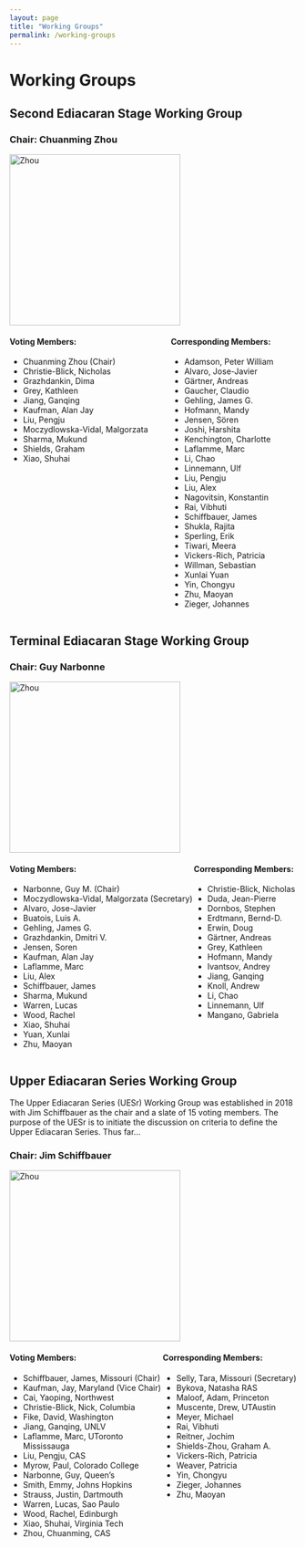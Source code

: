 ```yaml
---
layout: page
title: "Working Groups"
permalink: /working-groups
---
```


# Working Groups

## Second Ediacaran Stage Working Group

### ​Chair: Chuanming Zhou
<img src="/subcommission-ediacaran/images/person-zhou2.png" alt="Zhou" style="width:300px" />

<div style="display:grid;">
    <div style="grid-column:1;">
        <h4>Voting Members:</h4>
        <ul>
            <li>Chuanming Zhou (Chair)</li>
            <li>Christie-Blick, Nicholas</li>
            <li>Grazhdankin, Dima</li>
            <li>Grey, Kathleen</li>
            <li>Jiang, Ganqing</li>
            <li>Kaufman, Alan Jay</li>
            <li>Liu, Pengju</li>
            <li>Moczydlowska-Vidal, Malgorzata​​</li>
            <li>Sharma, Mukund</li>
            <li>​Shields, Graham​</li>
            <li>Xiao, Shuhai</li>
        </ul>
    </div>
    <div style="grid-column:2;">
        <h4>Corresponding Members:</h4>
        <ul>
                <li>Adamson, Peter William</li>
                <li>Alvaro, Jose-Javier</li>
                <li>Gärtner, Andreas</li>
                <li>Gaucher, Claudio​​</li>
                <li>Gehling, James G.​</li>
                <li>Hofmann, Mandy</li>
                <li>​Jensen, Sören</li>
                <li>Joshi, Harshita</li>
                <li>Kenchington, Charlotte</li>
                <li>Laflamme, Marc</li>
                <li>Li, Chao</li>
                <li>​​Linnemann, Ulf</li>
                <li>​Liu, Pengju</li>
                <li>Liu, Alex</li>
                <li>Nagovitsin, Konstantin​​​</li>
                <li>Rai, Vibhuti</li>
                <li>Schiffbauer, James</li>
                <li>Shukla, Rajita</li>
                <li>Sperling, Erik</li>
                <li>Tiwari, Meera</li>
                <li>Vickers-Rich, Patricia</li>
                <li>Willman, Sebastian</li>
                <li>Xunlai Yuan</li>
                <li>Yin, Chongyu</li>
                <li>Zhu, Maoyan</li>
                <li>Zieger, Johannes</li>
        </ul>
    </div>    
</div>



## ​​Terminal Ediacaran Stage Working Group

### ​Chair: Guy Narbonne
<img src="/subcommission-ediacaran/images/person-narbonne2.png" alt="Zhou" style="width:300px" />

<div style="display:grid;">
    <div style="grid-column:1;">
        <h4>Voting Members:</h4>
        <ul>
                <li>Narbonne, Guy M. (Chair)</li>
                <li>Moczydlowska-Vidal, Malgorzata (Secretary)</li>
                <li>Alvaro, Jose-Javier</li>
                <li>Buatois, Luis A.</li>
                <li>Gehling, James G.</li>
                <li>Grazhdankin, Dmitri V.</li>
                <li>Jensen, Soren​</li>
                <li>Kaufman, Alan Jay</li>
                <li>Laflamme, Marc</li>
                <li>Liu, Alex</li>
                <li>Schiffbauer, James</li>
                <li>Sharma, Mukund</li>
                <li>Warren, Lucas</li>
                <li>​Wood, Rachel</li>
                <li>Xiao, Shuhai</li>
                <li>​Yuan, Xunlai</li>
                <li>Zhu, Maoyan</li>
        </ul>
    </div>
    <div style="grid-column:2;">
        <h4>Corresponding Members:</h4>
        <ul>
                <li>Christie-Blick, Nicholas</li>
                <li>Duda, Jean-Pierre</li>
                <li>Dornbos, Stephen</li>
                <li>​Erdtmann, Bernd-D.</li>
                <li>Erwin, Doug</li>
                <li>​​Gärtner, Andreas</li>
                <li>Grey, Kathleen</li>
                <li>​Hofmann, Mandy</li>
                <li>Ivantsov, Andrey​</li>
                <li>Jiang, Ganqing</li>
                <li>​Knoll, Andrew</li>
                <li>Li, Chao</li>
                <li>Linnemann, Ulf</li>
                <li>Mangano, Gabriela</li>
        </ul>
    </div>    
</div>

## ​Upper Ediacaran Series Working Group

The Upper Ediacaran Series (UESr) Working Group was established in 2018 with Jim Schiffbauer as the chair and a slate of 15 voting members. The purpose of the UESr is to initiate the discussion on criteria to define the Upper Ediacaran Series. Thus far...

### ​Chair: Jim Schiffbauer
<img src="/subcommission-ediacaran/images/person-schiffbauer2.png" alt="Zhou" style="width:300px" />

<div style="display:grid;">
    <div style="grid-column:1;">
        <h4>Voting Members:</h4>
        <ul>
                <li>Schiffbauer, James, Missouri (Chair)</li>
                <li>Kaufman, Jay, Maryland (Vice Chair)</li>
                <li>Cai, Yaoping, Northwest</li>
                <li>Christie-Blick, Nick, Columbia</li>
                <li>Fike, David, Washington</li>
                <li>Jiang, Ganqing, UNLV</li>
                <li>Laflamme, Marc, UToronto Mississauga</li>
                <li>Liu, Pengju, CAS</li>
                <li>Myrow, Paul, Colorado College</li>
                <li>Narbonne, Guy, Queen’s</li>
                <li>Smith, Emmy, Johns Hopkins</li>
                <li>Strauss, Justin, Dartmouth</li>
                <li>Warren, Lucas, Sao Paulo</li>
                <li>Wood, Rachel, Edinburgh</li>
                <li>Xiao, Shuhai, Virginia Tech</li>
                <li>Zhou, Chuanming, CAS</li>
        </ul>
    </div>
    <div style="grid-column:2;">
        <h4>Corresponding Members:</h4>
        <ul>
                <li>Selly, Tara, Missouri (Secretary)</li>
                <li>Bykova, Natasha RAS</li>
                <li>Maloof, Adam, Princeton</li>
                <li>Muscente, Drew, UTAustin</li>
                <li>Meyer, Michael</li>
                <li>Rai, Vibhuti</li>
                <li>Reitner, Jochim</li>
                <li>Shields-Zhou, Graham A.</li>
                <li>Vickers-Rich, Patricia</li>
                <li>Weaver, Patricia</li>
                <li>Yin, Chongyu</li>
                <li>Zieger, Johannes</li>
                <li>Zhu, Maoyan​</li>
        </ul>
    </div>    
</div>